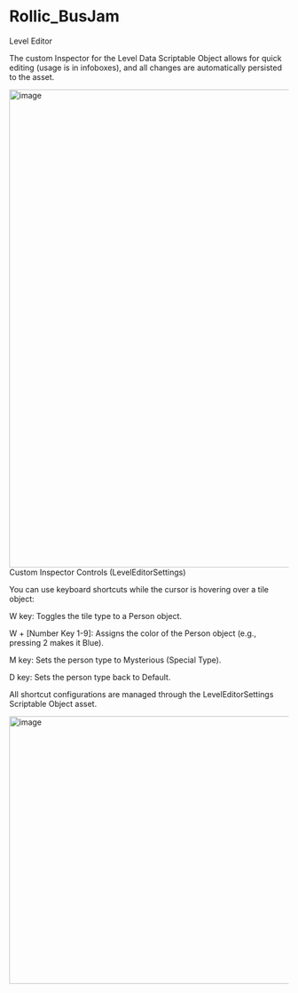 # Rollic_BusJam




Level Editor


The custom Inspector for the Level Data Scriptable Object allows for quick editing (usage is in infoboxes), and all changes are automatically persisted to the asset.

<img width="789" height="861" alt="image" src="https://github.com/user-attachments/assets/077accb3-b73f-481c-ab13-afd62af75d8a" />
Custom Inspector Controls (LevelEditorSettings)

You can use keyboard shortcuts while the cursor is hovering over a tile object:

W key: Toggles the tile type to a Person object.

W + [Number Key 1-9]: Assigns the color of the Person object (e.g., pressing 2 makes it Blue).

M key: Sets the person type to Mysterious (Special Type).

D key: Sets the person type back to Default.

All shortcut configurations are managed through the LevelEditorSettings Scriptable Object asset.

<img width="777" height="482" alt="image" src="https://github.com/user-attachments/assets/542cb6cd-3eea-4dd9-84c3-52794e8f6bd4" />

